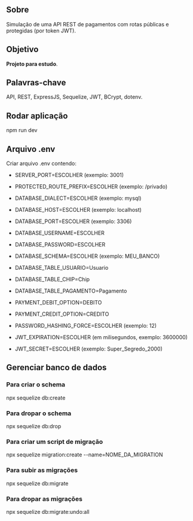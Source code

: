 ## Sobre

Simulação de uma API REST de pagamentos 
com rotas públicas e protegidas (por token JWT).

## Objetivo
**Projeto para estudo**.

## Palavras-chave 
API, REST, ExpressJS, 
Sequelize, JWT, BCrypt, 
dotenv.

## Rodar aplicação 
npm run dev

## Arquivo .env
Criar arquivo .env contendo:

- SERVER_PORT=ESCOLHER (exemplo: 3001)
- PROTECTED_ROUTE_PREFIX=ESCOLHER (exemplo: /privado)

- DATABASE_DIALECT=ESCOLHER (exemplo: mysql)
- DATABASE_HOST=ESCOLHER (exemplo: localhost)
- DATABASE_PORT=ESCOLHER (exemplo: 3306)
- DATABASE_USERNAME=ESCOLHER
- DATABASE_PASSWORD=ESCOLHER
- DATABASE_SCHEMA=ESCOLHER (exemplo: MEU_BANCO)
- DATABASE_TABLE_USUARIO=Usuario
- DATABASE_TABLE_CHIP=Chip
- DATABASE_TABLE_PAGAMENTO=Pagamento

- PAYMENT_DEBIT_OPTION=DEBITO
- PAYMENT_CREDIT_OPTION=CREDITO
- PASSWORD_HASHING_FORCE=ESCOLHER (exemplo: 12)
- JWT_EXPIRATION=ESCOLHER (em milisegundos, exemplo: 3600000)
- JWT_SECRET=ESCOLHER (exemplo: Super_Segredo_2000)

## Gerenciar banco de dados

### Para criar o schema 
npx sequelize db:create

### Para dropar o schema
npx sequelize db:drop

### Para criar um script de migração
npx sequelize migration:create --name=NOME_DA_MIGRATION

### Para subir as migrações
npx sequelize db:migrate

### Para dropar as migrações
npx sequelize db:migrate:undo:all